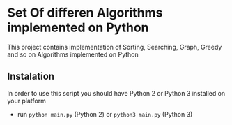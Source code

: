 #  Set Of differen Algorithms implemented on Python

This project contains implementation of Sorting, Searching, Graph, Greedy and so on Algorithms implemented on Python

## Instalation

In order to use this script you should have Python 2 or Python 3 installed on your platform
- run `python main.py` (Python 2) or `python3 main.py` (Python 3)